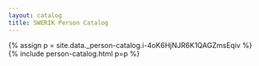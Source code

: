 ```yaml
---
layout: catalog
title: SWERIK Person Catalog
---
```

{% assign p = site.data._person-catalog.i-4oK6HjNJR6K1QAGZmsEqiv %}
{% include person-catalog.html p=p %}

